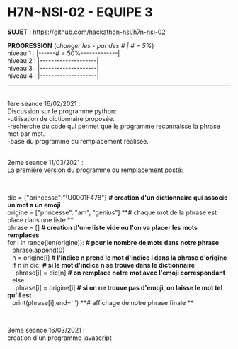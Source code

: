 # **H7N~NSI-02 - EQUIPE 3**

**SUJET** : https://github.com/hackathon-nsi/h7n-nsi-02

**PROGRESSION** (*changer les - par des # | # = 5%*)<br />
niveau 1 : |------# = 50%-------------|<br />
niveau 2 : |--------------------|<br />
niveau 3 : |--------------------|<br />
niveau 4 : |--------------------|<br />

<hr />
<!-- ne pas effacer les lignes ci-dessus et mettre à jour la progression régulièrement -->

<br />
1ere seance 16/02/2021 : <br />
Discussion sur le programme python: <br />
-utilisation de dictionnaire proposée. <br />
-recherche du code qui permet que le programme reconnaisse la phrase mot par mot. <br />
-base du programme du remplacement réalisée. <br />

<br />

2eme seance 11/03/2021 :<br />
La première version du programme du remplacement posté: <br />

<br />

dic = {"princesse":"\U0001F478"} **# creation d'un dictionnaire qui associe un mot a un emoji**<br /> 
origine = ["princesse", "am", "genius"] **# chaque mot de la phrase est place dans une liste **<br /> 
phrase = [] **# creation d'une liste vide ou l'on va placer les mots remplaces**<br />
for i in range(len(origine)): **# pour le nombre de mots dans notre phrase**<br /> 
  &ensp; phrase.append(0) <br />
  &ensp; n = origine[i] **# l'indice n prend le mot d'indice i dans la phrase d'origine**<br />
  &ensp; if n in dic: **# si le mot d'indice n se trouve dans le dictionnaire**<br />
    &emsp; phrase[i] = dic[n] **# on remplace notre mot avec l'emoji correspondant**<br />
  &ensp; else: <br />
    &emsp; phrase[i] = origine[i] **# si on ne trouve pas d'emoji, on laisse le mot tel qu'il est**<br /> 
  &ensp; print(phrase[i],end=' ') **# affichage de notre phrase finale **<br />

<br />

3eme seance 16/03/2021 :<br />
creation d'un programme javascript<br />


